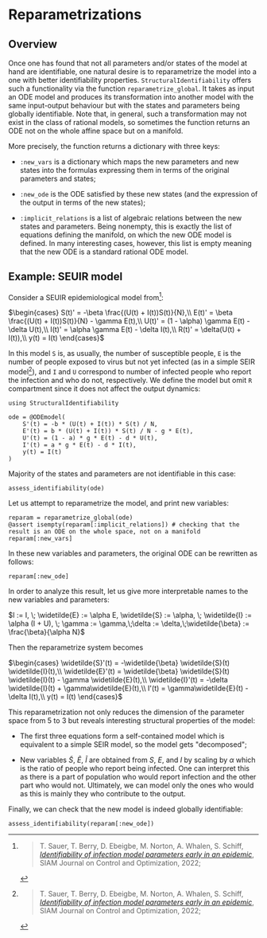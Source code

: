 # Reparametrizations

## Overview

Once one has found that not all parameters and/or states of the model at hand are identifiable, one natural desire is to
reparametrize the model into a one with better identifiability properties.
`StructuralIdentifiability` offers such a functionality via the function `reparametrize_global`.
It takes as input an ODE model and produces its transformation into another model with the same
input-output behaviour but with the states and parameters being globally identifiable.
Note that, in general, such a transformation may not exist in the class of rational models,
so sometimes the function returns an ODE not on the whole affine space but on a manifold.

More precisely, the function returns a dictionary with three keys:

  - `:new_vars` is a dictionary which maps the new parameters and new states into the formulas expressing them in terms of the original parameters and states;

  - `:new_ode` is the ODE satisfied by these new states (and the expression of the output in terms of the new states);
  - `:implicit_relations` is a list of algebraic relations between the new states and parameters. Being nonempty, this is exactly the list of equations defining the manifold, on which the new ODE model is defined. In many interesting  cases, however, this list is empty meaning that the new ODE is a standard rational ODE model.

## Example: SEUIR model

Consider a SEUIR epidemiological model from[^1]:

$\begin{cases}
S(t)' = -\beta \frac{(U(t) + I(t))S(t)}{N},\\
E(t)' = \beta \frac{(U(t) + I(t))S(t)}{N} - \gamma E(t),\\
U(t)' = (1 - \alpha) \gamma E(t) - \delta U(t),\\
I(t)' = \alpha \gamma E(t) - \delta I(t),\\
R(t)' = \delta(U(t) + I(t)),\\
y(t) = I(t)
\end{cases}$

In this model `S` is, as usually, the number of susceptible people, `E` is the number of people exposed to virus but not yet infected
(as in a simple SEIR model[^1]), and `I` and `U` correspond to number of infected people who report the infection and who do not, respectively.
We define the model but omit `R` compartment since it does not affect the output dynamics:

```@example seuir
using StructuralIdentifiability

ode = @ODEmodel(
    S'(t) = -b * (U(t) + I(t)) * S(t) / N,
    E'(t) = b * (U(t) + I(t)) * S(t) / N - g * E(t),
    U'(t) = (1 - a) * g * E(t) - d * U(t),
    I'(t) = a * g * E(t) - d * I(t),
    y(t) = I(t)
)
```

Majority of the states and parameters are not identifiable in this case:

```@example seuir
assess_identifiability(ode)
```

Let us attempt to reparametrize the model, and print new variables:

```@example seuir
reparam = reparametrize_global(ode)
@assert isempty(reparam[:implicit_relations]) # checking that the result is an ODE on the whole space, not on a manifold
reparam[:new_vars]
```

In these new variables and parameters, the original ODE can be rewritten as follows:

```@example seuir
reparam[:new_ode]
```

In order to analyze this result, let us give more interpretable names to the new variables and parameters:

$I := I, \; \widetilde{E} := \alpha E, \widetilde{S} := \alpha, \; \widetilde{I} := \alpha (I + U), \; \gamma := \gamma,\;\delta := \delta,\;\widetilde{\beta} := \frac{\beta}{\alpha N}$

Then the reparametrize system becomes

$\begin{cases}
\widetilde{S}'(t) = -\widetilde{\beta} \widetilde{S}(t) \widetilde{I}(t),\\
\widetilde{E}'(t) = \widetilde{\beta} \widetilde{S}(t) \widetilde{I}(t) - \gamma \widetilde{E}(t),\\
\widetilde{I}'(t) = -\delta \widetilde{I}(t) + \gamma\widetilde{E}(t),\\
I'(t) = \gamma\widetilde{E}(t) - \delta I(t),\\
y(t) = I(t)
\end{cases}$

This reparametrization not only reduces the dimension of the parameter space from 5 to 3 but reveals interesting structural properties of the model:

  - The first three equations form a self-contained model which is equivalent to a simple SEIR model, so the model gets "decomposed";

  - New variables $\widetilde{S}$, $\widetilde{E}$, $\widetilde{I}$ are obtained from $S$, $E$, and $I$ by scaling by $\alpha$ which is the ratio of people who report being infected. One can interpret this as there is a part of population who would report infection and the other part who would not. Ultimately, we can model only the ones who would as this is mainly they who contribute to the output.

Finally, we can check that the new model is indeed globally identifiable:

```@example seuir
assess_identifiability(reparam[:new_ode])
```

[^1]: > T. Sauer, T. Berry, D. Ebeigbe, M. Norton, A. Whalen, S. Schiff, [*Identifiability of infection model parameters early in an epidemic*](https://doi.org/10.1137/20m1353289), SIAM Journal on Control and Optimization, 2022;
